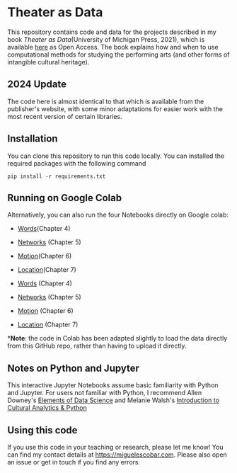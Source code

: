 # Theater as Data

This repository contains code and data for the projects described in my book _Theater as Data_(University of Michigan Press, 2021), which is available [here](https://press.umich.edu/Books/T/Theater-as-Data2) as Open Access. The book explains how and when to use computational methods for studying the performing arts (and other forms of intangible cultural heritage). 

## 2024 Update

The code here is almost identical to that which is available from the publisher's website, with some minor adaptations for easier work with the most recent version of certain libraries.

## Installation

You can clone this repository to run this code locally. You can installed the required packages with the following command

`pip install -r requirements.txt`

## Running on Google Colab

Alternatively, you can also run the four Notebooks directly on Google colab:
- [Words](https://colab.research.google.com/drive/1Y3yQwFKqjQemTeelmMsJiwgc1qDzoG6v?usp=sharing)(Chapter 4)
- [Networks](https://colab.research.google.com/drive/11zpXNz7ooWBfYCvcex8NKQcce8I8NnGh?usp=sharing) (Chapter 5)
- [Motion](https://colab.research.google.com/drive/1v_Xe3td6L0WaBVdeBW0M4qlE176RJfuk?usp=sharing)(Chapter 6)
- [Location](https://colab.research.google.com/drive/1anY9UGVpc3C2riqhXfXa_tDL5LX6uQ_r?usp=sharing)(Chapter 7)

- <a href="https://colab.research.google.com/drive/1Y3yQwFKqjQemTeelmMsJiwgc1qDzoG6v?usp=sharing" target="_blank">Words</a> (Chapter 4)
- <a href="https://colab.research.google.com/drive/11zpXNz7ooWBfYCvcex8NKQcce8I8NnGh?usp=sharing" target="_blank">Networks</a> (Chapter 5)
- <a href="https://colab.research.google.com/drive/1v_Xe3td6L0WaBVdeBW0M4qlE176RJfuk?usp=sharing" target="_blank">Motion</a> (Chapter 6)
- <a href="https://colab.research.google.com/drive/1anY9UGVpc3C2riqhXfXa_tDL5LX6uQ_r?usp=sharing" target="_blank">Location</a> (Chapter 7)

***Note**: the code in Colab has been adapted slightly to load the data directly from this GitHub repo, rather than having to upload it directly.

## Notes on Python and Jupyter

This interactive Jupyter Notebooks assume basic familiarity with Python and Jupyter. For users not familiar with Python, I recommend Allen Downey's [Elements of Data Science](https://allendowney.github.io/ElementsOfDataScience/) and Melanie Walsh's [Introduction to Cultural Analytics & Python](https://melaniewalsh.github.io/Intro-Cultural-Analytics/welcome.html)

## Using this code

If you use this code in your teaching or research, please let me know! You can find my contact details at https://miguelescobar.com. Please also open an issue or get in touch if you find any errors.
